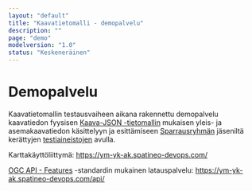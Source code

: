 ```yaml
---
layout: "default"
title: "Kaavatietomalli - demopalvelu"
description: ""
page: "demo"
modelversion: "1.0"
status: "Keskeneräinen"
---
```

# Demopalvelu

Kaavatietomallin testausvaiheen aikana rakennettu demopalvelu kaavatiedon fyysisen [Kaava-JSON -tietomallin](../json/) mukaisen yleis- ja asemakaavatiedon käsittelyyn ja esittämiseen [Sparrausryhmän](../../../sparrausryhma.html) jäseniltä kerättyjen [testiaineistojen](../aineistot/) avulla.

Karttakäyttöliittymä: <https://ym-yk-ak.spatineo-devops.com/>

[OGC API - Features](https://www.ogc.org/standards/ogcapi-features) -standardin mukainen latauspalvelu: <https://ym-yk-ak.spatineo-devops.com/api/>
